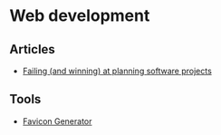 # Web development

## Articles

- [Failing (and winning) at planning software projects](https://simplabs.com/blog/2020/06/17/failing-and-winning-at-planning-software-projects/)

## Tools

- [Favicon Generator](https://realfavicongenerator.net/)
